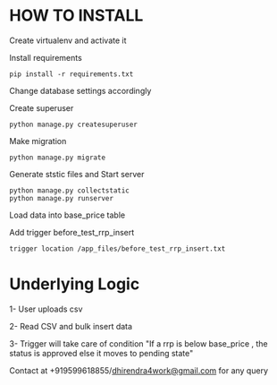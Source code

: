 HOW TO INSTALL
==============

Create virtualenv and activate it

Install requirements  

	pip install -r requirements.txt

Change database settings accordingly

Create superuser  

	python manage.py createsuperuser  


Make migration  

	python manage.py migrate  


Generate ststic files and Start server  

	python manage.py collectstatic  
	python manage.py runserver

Load data into base_price table 

Add trigger before_test_rrp_insert 

	trigger location /app_files/before_test_rrp_insert.txt


Underlying Logic
================
1- User uploads csv 

2- Read CSV and bulk insert data 

3- Trigger will take care of condition "If a rrp is below base_price , the status is approved else it moves to pending state"



Contact at +919599618855/dhirendra4work@gmail.com for any query